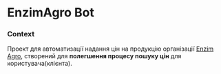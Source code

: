 # EnzimAgro Bot

### Context
Проект для автоматизації надання цін на продукцію організації [Enzim Agro](https://agro.enzim.biz/), створений для **полегшення процесу пошуку цін** для користувача(клієнта).